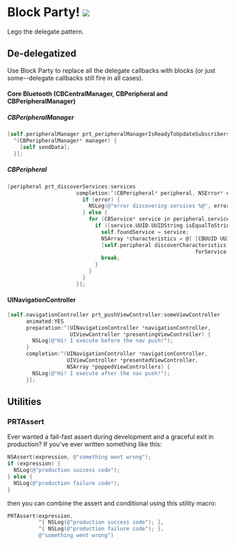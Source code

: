 # Block Party! <img src="https://img.shields.io/cocoapods/v/BlockParty.svg" />

Lego the delegate pattern.

## De-delegatized

Use Block Party to replace all the delegate callbacks with blocks (or just some--delegate callbacks still fire in all cases).

#### Core Bluetooth (CBCentralManager, CBPeripheral and CBPeripheralManager)
##### CBPeripheralManager
```objective-c
[self.peripheralManager prt_peripheralManagerIsReadyToUpdateSubscribersHandler:
  ^(CBPeripheralManager* manager) {
    [self sendData];
  }];
``` 
    
##### CBPeripheral
```objective-c
[peripheral prt_discoverServices:services
                      completion:^(CBPeripheral* peripheral, NSError* error) {
                        if (error) {
                          NSLog(@"error discovering services %@", error);
                        } else {
                          for (CBService* service in peripheral.services) {
                            if ([service.UUID.UUIDString isEqualToString:TRANSFER_SERVICE_UUID]) {
                              self.foundService = service;
                              NSArray *characteristics = @[ [CBUUID UUIDWithString:TRANSFER_CHARACTERISTIC_UUID] ];
                              [self.peripheral discoverCharacteristics:characteristics
                                                            forService:self.foundService];
                              break;
                            }
                          }
                        } 
                      }];
```

#### UINavigationController
```objective-c
[self.navigationController prt_pushViewController:someViewController
      animated:YES
      preparation:^(UINavigationController *navigationController,
                    UIViewController *presentingViewController) {
        NSLog(@"Hi! I execute before the nav push!");
      }
      completion:^(UINavigationController *navigationController,
                   UIViewController *presentedViewController,
                   NSArray *poppedViewControllers) {
        NSLog(@"Hi! I execute after the nav push!");
      }];
```

## Utilities
### PRTAssert

Ever wanted a fail-fast assert during development and a graceful exit in production? If you've ever written something like this:
```objective-c
NSAssert(expression, @"something went wrong");
if (expression) {
  NSLog(@"production success code");
} else {
  NSLog(@"production failure code");
}
```
then you can combine the assert and conditional using this utility macro:
```objective-c
PRTAssert(expression,
          ^{ NSLog(@"production success code"); },
          ^{ NSLog(@"production failure code"); },
          @"something went wrong")
```
